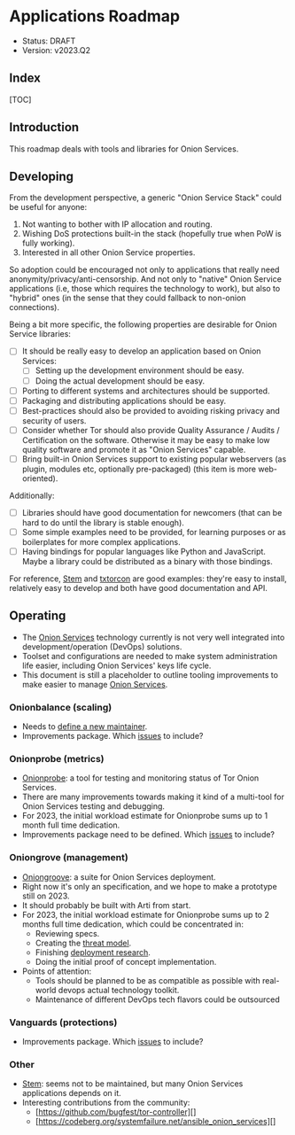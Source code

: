 # Applications Roadmap

* Status: DRAFT
* Version: v2023.Q2

## Index

[TOC]

## Introduction

This roadmap deals with tools and libraries for Onion Services.

## Developing

From the development perspective, a generic "Onion Service Stack" could be
useful for anyone:

1. Not wanting to bother with IP allocation and routing.
2. Wishing DoS protections built-in the stack (hopefully true when PoW
   is fully working).
3. Interested in all other Onion Service properties.

So adoption could be encouraged not only to applications that really
need anonymity/privacy/anti-censorship. And not only to "native"
Onion Service applications (i.e, those which requires the technology
to work), but also to "hybrid" ones (in the sense that they could
fallback to non-onion connections).

Being a bit more specific, the following properties are desirable
for Onion Service libraries:

* [ ] It should be really easy to develop an application based on Onion
      Services:
  * [ ] Setting up the development environment should be easy.
  * [ ] Doing the actual development should be easy.
* [ ] Porting to different systems and architectures should be supported.
* [ ] Packaging and distributing applications should be easy.
* [ ] Best-practices should also be provided to avoiding risking privacy and
      security of users.
* [ ] Consider whether Tor should also provide Quality Assurance / Audits /
      Certification on the software. Otherwise it may be easy to make low quality
      software and promote it as "Onion Services" capable.
* [ ] Bring built-in Onion Services support to existing popular webservers
      (as plugin, modules etc, optionally pre-packaged) (this item
      is more web-oriented).

Additionally:

* [ ] Libraries should have good documentation for newcomers (that can be
      hard to do until the library is stable enough).
* [ ] Some simple examples need to be provided, for learning purposes or
      as boilerplates for more complex applications.
* [ ] Having bindings for popular languages like Python and JavaScript.
      Maybe a library could be distributed as a binary with those bindings.

For reference, [Stem][] and [txtorcon][] are good examples: they're easy
to install, relatively easy to develop and both have good documentation
and API.

[Stem]: https://stem.torproject.org/
[txtorcon]: https://txtorcon.readthedocs.io/

## Operating

* The [Onion Services][] technology currently is not very well integrated into
  development/operation (DevOps) solutions.
* Toolset and configurations are needed to make system administration life
  easier, including Onion Services' keys life cycle.
* This document is still a placeholder to outline tooling improvements to make
  easier to manage [Onion Services][].

[Onion Services]: https://community.torproject.org/onion-services

### Onionbalance (scaling)

* Needs to [define a new maintainer](https://gitlab.torproject.org/tpo/core/onionbalance/-/issues/10).
* Improvements package. Which
  [issues](https://gitlab.torproject.org/tpo/core/onionbalance/-/issues) to
  include?

### Onionprobe (metrics)

* [Onionprobe][]: a tool for testing and monitoring status of Tor Onion Services.
* There are many improvements towards making it kind of a multi-tool for Onion Services testing and debugging.
* For 2023, the initial workload estimate for Onionprobe sums up to 1 month full time dedication.
* Improvements package need to be defined. Which
  [issues](https://gitlab.torproject.org/tpo/onion-services/onionprobe/-/issues)
  to include?

[Onionprobe]: https://tpo.pages.torproject.net/onion-services/onionprobe/

### Oniongrove (management)

* [Oniongroove][]: a suite for Onion Services deployment.
* Right now it's only an specification, and we hope to make a prototype still on 2023.
* It should probably be built with Arti from start.
* For 2023, the initial workload estimate for Onionprobe sums up to 2 months full time dedication,
  which could be concentrated in:
    * Reviewing specs.
    * Creating the [threat model](https://gitlab.torproject.org/tpo/onion-services/oniongroove/-/issues/2).
    * Finishing [deployment research](https://gitlab.torproject.org/tpo/onion-services/oniongroove/-/issues/1).
    * Doing the initial proof of concept implementation.
* Points of attention:
    * Tools should be planned to be as compatible as possible with real-world
      devops actual technology toolkit.
    * Maintenance of different DevOps tech flavors could be outsourced

[Oniongroove]: https://tpo.pages.torproject.net/onion-services/oniongroove/

### Vanguards (protections)

* Improvements package. Which
  [issues](https://github.com/mikeperry-tor/vanguards/issues) to include?

### Other

* [Stem][]: seems not to be maintained, but many Onion Services applications
  depends on it.
* Interesting contributions from the community:
    * [https://github.com/bugfest/tor-controller][]
    * [https://codeberg.org/systemfailure.net/ansible_onion_services][]

[Stem]: https://stem.torproject.org/
[https://github.com/bugfest/tor-controller]: https://github.com/bugfest/tor-controller
[https://codeberg.org/systemfailure.net/ansible_onion_services]: https://codeberg.org/systemfailure.net/ansible_onion_services

